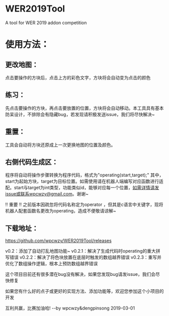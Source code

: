 # WER2019Tool
A tool for WER 2019 addon competition

# 使用方法：
## 更改地图：
点击要操作的方块后，点击上方的彩色文字，方块将会自动变为点击的颜色

## 练习：
先点击要操作的方块，再点击要放置的位置，方块将会自动移动。本工具具有基本防呆设计，不排除会有隐藏bug，若发现请积极发送issue，我们将尽快解决~

## 重置：
工具会自动将方块还原成上一次更换地图的位置及颜色。

## 右侧代码生成区：
程序将自动将操作步骤转换为程序代码，格式为"operating(start,target);" 其中，start为起始方块，target为目标位置。如需使用请在机器人端编写对应函数进行适配。start与target为int类型，功能类似id，能够对应每一个位置，如需详情请发issue或联系wpcwzy@gmail.com。谢谢~

!! 重要 !! 之前版本因疏忽将代码名称定为operator ，但其是c语言中关键字，现将机器人配套函数名更改为operating，造成不便敬请谅解~

## 下载地址：
https://github.com/wpcwzy/WER2019Tool/releases

v0.2：添加了自动打乱地图功能~
v0.2.1：解决了生成代码时operating的重大拼写错误
v0.2.2：解决了将色块放置在底层时触发的数组越界错误
v0.2.3：重写并优化了数组操作逻辑，根本上预防数组越界错误

这个项目目前还有很多潜在bug没有解决，如果您发现bug请发issue，我们会尽快修复

如果您有什么好的点子或更好的实现方法、添加功能等，欢迎您参加这个小项目的开发

互利共赢，比赛加油哈!
                                                --by wpcwzy&dengpinsong
                                                2019-03-01